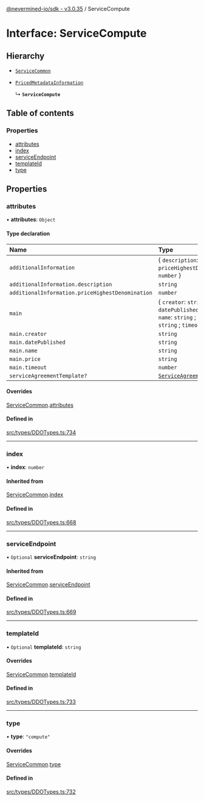 [@nevermined-io/sdk - v3.0.35](../code-reference.md) / ServiceCompute

# Interface: ServiceCompute

## Hierarchy

- [`ServiceCommon`](ServiceCommon.md)

- [`PricedMetadataInformation`](../code-reference.md#pricedmetadatainformation)

  ↳ **`ServiceCompute`**

## Table of contents

### Properties

- [attributes](ServiceCompute.md#attributes)
- [index](ServiceCompute.md#index)
- [serviceEndpoint](ServiceCompute.md#serviceendpoint)
- [templateId](ServiceCompute.md#templateid)
- [type](ServiceCompute.md#type)

## Properties

### attributes

• **attributes**: `Object`

#### Type declaration

| Name                                             | Type                                                                                                              |
| :----------------------------------------------- | :---------------------------------------------------------------------------------------------------------------- |
| `additionalInformation`                          | \{ `description`: `string` ; `priceHighestDenomination`: `number` }                                               |
| `additionalInformation.description`              | `string`                                                                                                          |
| `additionalInformation.priceHighestDenomination` | `number`                                                                                                          |
| `main`                                           | \{ `creator`: `string` ; `datePublished`: `string` ; `name`: `string` ; `price`: `string` ; `timeout`: `number` } |
| `main.creator`                                   | `string`                                                                                                          |
| `main.datePublished`                             | `string`                                                                                                          |
| `main.name`                                      | `string`                                                                                                          |
| `main.price`                                     | `string`                                                                                                          |
| `main.timeout`                                   | `number`                                                                                                          |
| `serviceAgreementTemplate?`                      | [`ServiceAgreementTemplate`](ServiceAgreementTemplate.md)                                                         |

#### Overrides

[ServiceCommon](ServiceCommon.md).[attributes](ServiceCommon.md#attributes)

#### Defined in

[src/types/DDOTypes.ts:734](https://github.com/nevermined-io/sdk-js/blob/1c4dd664ca2801e7971e95af825f688095366860/src/types/DDOTypes.ts#L734)

---

### index

• **index**: `number`

#### Inherited from

[ServiceCommon](ServiceCommon.md).[index](ServiceCommon.md#index)

#### Defined in

[src/types/DDOTypes.ts:668](https://github.com/nevermined-io/sdk-js/blob/1c4dd664ca2801e7971e95af825f688095366860/src/types/DDOTypes.ts#L668)

---

### serviceEndpoint

• `Optional` **serviceEndpoint**: `string`

#### Inherited from

[ServiceCommon](ServiceCommon.md).[serviceEndpoint](ServiceCommon.md#serviceendpoint)

#### Defined in

[src/types/DDOTypes.ts:669](https://github.com/nevermined-io/sdk-js/blob/1c4dd664ca2801e7971e95af825f688095366860/src/types/DDOTypes.ts#L669)

---

### templateId

• `Optional` **templateId**: `string`

#### Overrides

[ServiceCommon](ServiceCommon.md).[templateId](ServiceCommon.md#templateid)

#### Defined in

[src/types/DDOTypes.ts:733](https://github.com/nevermined-io/sdk-js/blob/1c4dd664ca2801e7971e95af825f688095366860/src/types/DDOTypes.ts#L733)

---

### type

• **type**: `"compute"`

#### Overrides

[ServiceCommon](ServiceCommon.md).[type](ServiceCommon.md#type)

#### Defined in

[src/types/DDOTypes.ts:732](https://github.com/nevermined-io/sdk-js/blob/1c4dd664ca2801e7971e95af825f688095366860/src/types/DDOTypes.ts#L732)
